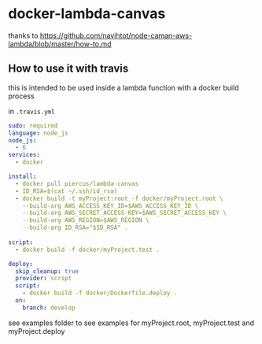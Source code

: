 # docker-lambda-canvas


thanks to https://github.com/navihtot/node-caman-aws-lambda/blob/master/how-to.md

## How to use it with travis

this is intended to be used inside a lambda function with a docker build process


in `.travis.yml`
```yml
sudo: required
language: node_js
node_js:
  - 6
services:
  - docker

install:
  - docker pull piercus/lambda-canvas
  - ID_RSA=$(cat ~/.ssh/id_rsa)
  - docker build -t myProject:root -f docker/myProject.root \
    --build-arg AWS_ACCESS_KEY_ID=$AWS_ACCESS_KEY_ID \
    --build-arg AWS_SECRET_ACCESS_KEY=$AWS_SECRET_ACCESS_KEY \
    --build-arg AWS_REGION=$AWS_REGION \
    --build-arg ID_RSA="$ID_RSA" .
  
script:
  - docker build -f docker/myProject.test .

deploy:
  skip_cleanup: true
  provider: script
  script:
    - docker build -f docker/Dockerfile.deploy .
  on:
    branch: develop
```

see examples folder to see examples for myProject.root, myProject.test and myProject.deploy